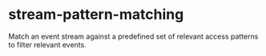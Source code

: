 # stream-pattern-matching
Match an event stream against a predefined set of relevant access patterns to filter relevant events.

